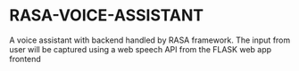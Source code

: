 # RASA-VOICE-ASSISTANT
A voice assistant with backend handled by RASA framework. The input from user will be captured using a web speech API from the FLASK web app frontend
